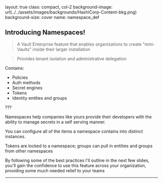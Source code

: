 layout: true
class: compact, col-2
background-image: url(../../assets/images/backgrounds/HashiCorp-Content-bkg.png)
background-size: cover
name: namespace_def

## Introducing Namespaces!

> A Vault Enterprise feature that enables organizations to create "mini-Vaults" inside their larger installation

> Provides tenant isolation and administrative delegation


Contains:
- Policies
- Auth methods
- Secret engines
- Tokens
- Identity entities and groups

???

Namespaces help companies like yours provide their developers with the ability to manage secrets in a self serving manner.

You can configure all of the items a namespace contains into distinct instances. 

Tokens are locked to a namespace; groups can pull in entities and groups from other namespaces

By following some of the best practices I'll outline in the next few slides, you'll gain the confidence to use this feature across your organization, providing some much needed relief to your teams

---
